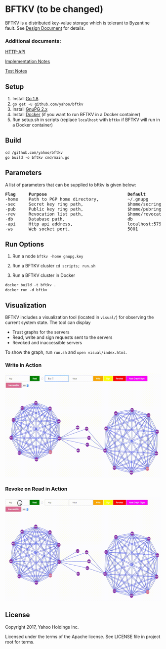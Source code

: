 # BFTKV (to be changed)

BFTKV is a distributed key-value storage which is tolerant to Byzantine fault. See [Design Document](docs/design.md) for details.

### Additional documents:

[HTTP-API](docs/http_api.md)

[Implementation Notes](docs/notes.md)

[Test Notes](docs/tests.md)

## Setup
1. Install [Go 1.8](https://golang.org/doc/install).
2. `go get -u github.com/yahoo/bftkv`
3. Install [GnuPG 2.x](https://www.gnupg.org/download/index.en.html)
4. Install [Docker](https://www.docker.com) (if you want to run BFTKV in a Docker container)
5. Run setup.sh in scripts (replace `localhost` with `bftkv` if BFTKV will run in a Docker container)

## Build
```
cd /github.com/yahoo/bftkv
go build -o bftkv cmd/main.go
```

## Parameters
A list of parameters that can be supplied to bftkv is given below:

<pre>
<b>Flag</b>     <b>Purpose </b>                              <b>Default</b>
-home    Path to PGP home directory,           ~/.gnupg
-sec     Secret key ring path,                 $home/secring.gpg
-pub     Public key ring path,                 $home/pubring.gpg
-rev     Revocation list path,                 $home/revocation.gpg
-db      Database path,                        db
-api     Http api address,                     localhost:5792
-ws      Web socket port,                      5001
</pre>

## Run Options
1. Run a node `bftkv -home gnupg.key`

2. Run a BFTKV cluster `cd scripts; run.sh`

3. Run a BFTKV cluster in Docker

```
docker build -t bftkv .
docker run -d bftkv
```

## Visualization
BFTKV includes a visualization tool (located in `visual/`) for observing the current system state. The tool can display

* Trust graphs for the servers
* Read, write and sign requests sent to the servers
* Revoked and inaccessible servers 

To show the graph, run `run.sh` and `open visual/index.html`.

### Write in Action
<img src="docs/images/write.gif" alt="Write"/>

### Revoke on Read in Action
<img src="docs/images/revokeOnRead.gif" alt="Revoke on Read"/> 

## License
Copyright 2017, Yahoo Holdings Inc.

Licensed under the terms of the Apache license. See LICENSE file in project root for terms.
